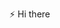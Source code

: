 ⚡ Hi there

<!--
[![Anurag's GitHub stats](https://github-readme-stats.vercel.app/api?username=enes-demirci)](https://github.com/anuraghazra/github-readme-stats)
**enes-demirci/enes-demirci** is a ✨ _special_ ✨ repository because its `README.md` (this file) appears on your GitHub profile.

Here are some ideas to get you started:

- 🔭 I’m currently working on ...
- 🌱 I’m currently learning ...
- 👯 I’m looking to collaborate on ...
- 🤔 I’m looking for help with ...
- 💬 Ask me about ...
- 📫 How to reach me: ...
- 😄 Pronouns: ...
- ⚡ Fun fact: ...
-->
